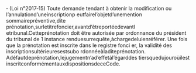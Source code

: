 ‐ (Loi n°2017‐15) Toute demande tendant à obtenir la modification ou l’annulationd’uneinscriptionp eutfairel’objetd’unemention sommairepréventive,dite prénotation,surletitrefoncier,avantd’êtreportéedevantl etribunal.Cetteprénotation doit être autorisée par ordonnance du président du tribunal de 1 instance renduesurrequête,àchargedeluienréférer.
Une fois que la prénotation est inscrite dans le registre fonci er, la validité des inscriptionsultérieuresestsubo rdonnéeàladiteprénotation. Adéfautdeprénotation,lejugementn’ad’effetàl’égarddes tiersquedujouroùilest inscritconformémentauxdispositionsdeceCode.